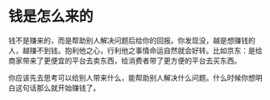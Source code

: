 # 钱是怎么来的
  钱不是赚来的，而是帮助别人解决问题后给你的回报。你发现没，越是想赚钱的人，越赚不到钱。抱利他之心，行利他之事情命运自然就会好转。比如京东：是给商家带来了更便宜的平台去卖东西，给消费者带了更方便的平台去买东西。

  你应该先去思考可以给别人带来什么，能帮助别人解决什么问题。什么时候你想明白这句话那么就开始赚钱了。

